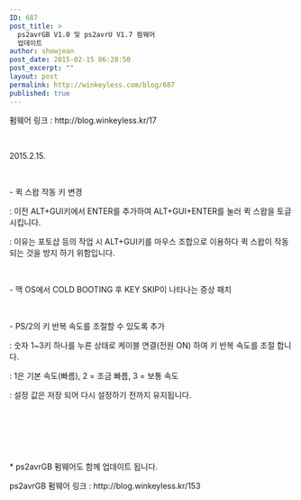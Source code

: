 ```yaml
---
ID: 687
post_title: >
  ps2avrGB V1.0 및 ps2avrU V1.7 펌웨어
  업데이트
author: showjean
post_date: 2015-02-15 06:28:50
post_excerpt: ""
layout: post
permalink: http://winkeyless.com/blog/687
published: true
---
```

<p>펌웨어 링크 : http://blog.winkeyless.kr/17</p><p><br /></p><p>2015.2.15.</p><p><br /></p><p>- 퀵 스왑 작동 키 변경</p><p>: 이전 ALT+GUI키에서 ENTER를 추가하여 ALT+GUI+ENTER를 눌러 퀵 스왑을 토글 시킵니다.</p><p>: 이유는 포토샵 등의 작업 시 ALT+GUI키를 마우스 조합으로 이용하다 퀵 스왑이 작동되는 것을 방지 하기 위함입니다.</p><p><br /></p><p>- 맥 OS에서 COLD BOOTING 후 KEY SKIP이 나타나는 증상 패치</p><p><br /></p><p>- PS/2의 키 반복 속도를 조절할 수 있도록 추가</p><p>: 숫자 1~3키 하나를 누른 상태로 케이블 연결(전원 ON) 하여 키 반복 속도를 조절 합니다.</p><p>: 1은 기본 속도(빠름), 2 = 조금 빠름, 3 = 보통 속도</p><p>: 설정 값은 저장 되어 다시 설정하기 전까지 유지됩니다.</p><p><br /></p><p><br /></p><p><br /></p><p>* ps2avrGB 펌웨어도 함께 업데이트 됩니다.</p><p>ps2avrGB 펌웨어 링크 : http://blog.winkeyless.kr/153</p>